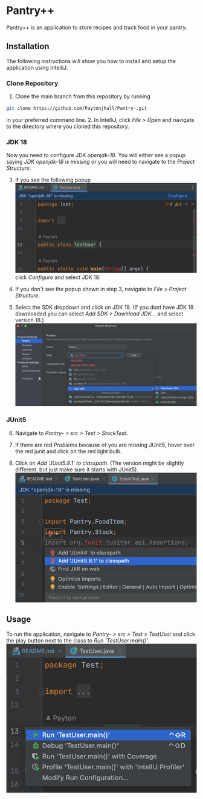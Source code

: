 # Pantry++

Pantry++ is an application to store recipes and track food in your pantry.

## Installation
The following instructions will show you how to install and setup the application using IntelliJ.

### Clone Repository

1. Clone the main branch from this repository by running 
```bash
git clone https://github.com/Paytonjhall/Pantry-.git
```
in your preferred command line.
2. In IntelliJ, click *File > Open* and navigate to the directory where you cloned this repository.

### JDK 18

Now you need to configure JDK *openjdk-18*. You will either see a popup saying *JDK openjdk-18 is missing* or you will 
need to navigate to the *Project Structure*.

3. If you see the following popup
   ![ConfigurePopup](images/ConfigurePopup.png)
click *Configure* and select JDK 18.

4. If you don't see the popup shown in step 3, navigate to *File > Project Structure*.

5. Select the SDK dropdown and click on JDK 18.
(If you dont have JDK 18 downloaded you can select *Add SDK > Download JDK...* and select version 18.)
   ![ProjectStructure](images/ProjectStructure.png)

### JUnit5

6. Navigate to *Pantry- > src > Test > StockTest*.

7. If there are red *Problems* because of you are missing JUnit5, hover over the red junit and click on the red light 
bulb. 

8. Click on *Add 'JUnit5.8.1' to classpath*. (The version might be slightly different, but just make sure it starts with 
JUnit5).
   ![JUnit5](images/JUnit5.png)

## Usage

To run the application, navigate to *Pantry- > src > Test > TestUser* and click the play button next to the class to *Run 'TestUser.main()'*.
![RunProgram](images/RunProgram.png)
